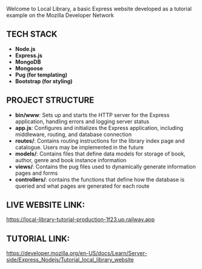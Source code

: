 Welcome to Local Library, a basic Express website developed as a tutorial example on the Mozilla Developer Network

## TECH STACK

- **Node.js**
- **Express.js**
- **MongoDB**
- **Mongoose**
- **Pug (for templating)**
- **Bootstrap (for styling)**

## PROJECT STRUCTURE

- **bin/www**: Sets up and starts the HTTP server for the Express application, handling errors and logging server status
- **app.js**: Configures and initializes the Express application, including middleware, routing, and database connection
- **routes/**: Contains routing instructions for the library index page and catalogue. Users may be implemented in the future
- **models/**: Contains files that define data models for storage of book, author, genre and book instance information
- **views/**: Contains the pug files used to dynamically generate information pages and forms
- **controllers/**: contains the functions that define how the database is queried and what pages are generated for each route

## LIVE WEBSITE LINK:

https://local-library-tutorial-production-1f23.up.railway.app

## TUTORIAL LINK:

https://developer.mozilla.org/en-US/docs/Learn/Server-side/Express_Nodejs/Tutorial_local_library_website 
